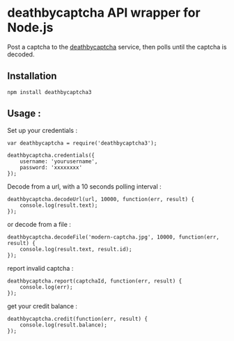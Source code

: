 # deathbycaptcha API wrapper for Node.js

Post a captcha to the [deathbycaptcha](http://www.deathbycaptcha.com/) service, then polls until the captcha is decoded.

## Installation

    npm install deathbycaptcha3


## Usage :


Set up your credentials :

    var deathbycaptcha = require('deathbycaptcha3');

    deathbycaptcha.credentials({
        username: 'yourusername',
        password: 'xxxxxxxx'
    });


Decode from a url, with a 10 seconds polling interval :

    deathbycaptcha.decodeUrl(url, 10000, function(err, result) {
        console.log(result.text);
    });


or decode from a file :

    deathbycaptcha.decodeFile('modern-captcha.jpg', 10000, function(err, result) {
        console.log(result.text, result.id);
    });


report invalid captcha :

    deathbycaptcha.report(captchaId, function(err, result) {
        console.log(err);
    });  


get your credit balance :

    deathbycaptcha.credit(function(err, result) {
        console.log(result.balance);
    });
